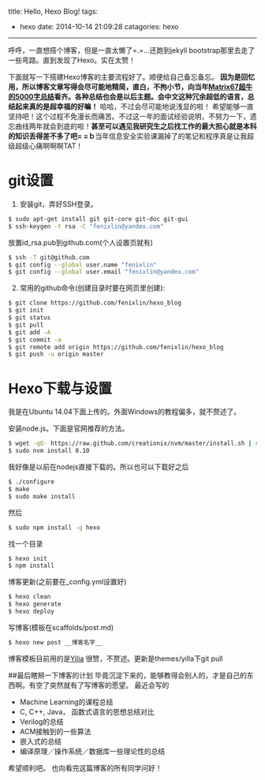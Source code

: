 title: Hello, Hexo Blog!
tags:
- hexo
date: 2014-10-14 21:09:28
catagories: hexo
---
呼呼，一直想搭个博客，但是一直太懒了=.=...还跑到jekyll bootstrap那里去走了一些弯路。直到发现了Hexo。实在太赞！

下面就写一下搭建Hexo博客的主要流程好了。顺便给自己备忘备忘。
**因为是回忆用，所以博客文章写得会尽可能地精简，直白，不拘小节，向当年[Matrix67超牛的5000字总结](http://www.matrix67.com/blog/archives/90)看齐。各种总结也会是以后主题。会中文这种冗余超低的语言，总结起来真的是超幸福的好嘛！**
哈哈，不过会尽可能地说浅显的啦！
希望能够一直坚持吧！这个过程不免漫长而痛苦。不过这一年的面试经验说明，不努力一下，遗忘曲线两年就会到底的啦！**甚至可以遇见我研究生之后找工作的最大担心就是本科的知识丢得差不多了吧= =ｂ**当年信息安全实验课漏掉了的笔记和程序真是让我超级超级心痛啊啊啊TAT！

<!--more-->

# git设置
1. 安装git，弄好SSH登录。
``` bash
$ sudo apt-get install git git-core git-doc git-gui
$ ssh-keygen -t rsa -C "fenixlin@yandex.com"
```
放置id_rsa.pub到github.com(个人设置页就有)
``` bash
$ ssh -T git@github.com
$ git config --global user.name "fenixlin"
$ git config --global user.email "fenixlin@yandex.com"
```
2. 常用的github命令(创建目录时要在网页里创建):
``` bash
$ git clone https://github.com/fenixlin/hexo_blog
$ git init
$ git status
$ git pull
$ git add -A
$ git commit -a
$ git remote add origin https://github.com/fenixlin/hexo_blog
$ git push -u origin master
```

# Hexo下载与设置

我是在Ubuntu 14.04下面上传的。外面Windows的教程偏多，就不赘述了。

安装node.js。下面是官网推荐的方法。
``` bash
$ wget -qO- https://raw.github.com/creationix/nvm/master/install.sh | sh
$ sudo nvm install 0.10
```
我好像是以前在nodejs直接下载的。所以也可以下载好之后
``` bash
$ ./configure
$ make
$ sudo make install
```
然后
``` bash
$ sudo npm install -g hexo
```
找一个目录
``` bash
$ hexo init
$ npm install
```
博客更新(之前要在_config.yml设置好)
``` bash
$ hexo clean
$ hexo generate
$ hexo deploy
```
写博客(模板在scaffolds/post.md)
``` bash
$ hexo new post __博客名字__
```
博客模板目前用的是[Yilia](http://litten.github.io/2014/08/31/hexo-theme-yilia/)
很赞，不赘述。更新是themes/yilla下git pull


##最后瞎掰一下博客的计划
毕竟沉淀下来的，能够教得会别人的，才是自己的东西啊。有空了突然就有了写博客的愿望。
最近会写的
- Machine Learning的课程总结
- C, C++, Java， 函数式语言的思想总结对比
- Verilog的总结
- ACM接触到的一些算法
- 嵌入式的总结
- 编译原理／操作系统／数据库一些理论性的总结

希望顺利吧。
也向看完这篇博客的所有同学问好！

